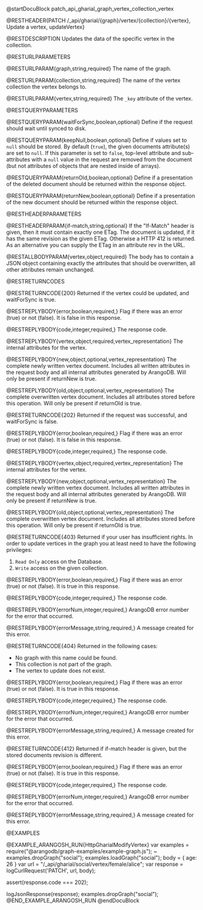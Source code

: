 @startDocuBlock patch_api_gharial_graph_vertex_collection_vertex

@RESTHEADER{PATCH /_api/gharial/{graph}/vertex/{collection}/{vertex}, Update a vertex, updateVertex}

@RESTDESCRIPTION
Updates the data of the specific vertex in the collection.

@RESTURLPARAMETERS

@RESTURLPARAM{graph,string,required}
The name of the graph.

@RESTURLPARAM{collection,string,required}
The name of the vertex collection the vertex belongs to.

@RESTURLPARAM{vertex,string,required}
The `_key` attribute of the vertex.

@RESTQUERYPARAMETERS

@RESTQUERYPARAM{waitForSync,boolean,optional}
Define if the request should wait until synced to disk.

@RESTQUERYPARAM{keepNull,boolean,optional}
Define if values set to `null` should be stored.
By default (`true`), the given documents attribute(s) are set to `null`.
If this parameter is set to `false`, top-level attribute and sub-attributes with
a `null` value in the request are removed from the document (but not attributes
of objects that are nested inside of arrays).

@RESTQUERYPARAM{returnOld,boolean,optional}
Define if a presentation of the deleted document should
be returned within the response object.

@RESTQUERYPARAM{returnNew,boolean,optional}
Define if a presentation of the new document should
be returned within the response object.

@RESTHEADERPARAMETERS

@RESTHEADERPARAM{if-match,string,optional}
If the "If-Match" header is given, then it must contain exactly one ETag. The document is updated,
if it has the same revision as the given ETag. Otherwise a HTTP 412 is returned. As an alternative
you can supply the ETag in an attribute rev in the URL.

@RESTALLBODYPARAM{vertex,object,required}
The body has to contain a JSON object containing exactly the attributes that should be overwritten, all other attributes remain unchanged.

@RESTRETURNCODES

@RESTRETURNCODE{200}
Returned if the vertex could be updated, and waitForSync is true.

@RESTREPLYBODY{error,boolean,required,}
Flag if there was an error (true) or not (false).
It is false in this response.

@RESTREPLYBODY{code,integer,required,}
The response code.

@RESTREPLYBODY{vertex,object,required,vertex_representation}
The internal attributes for the vertex.

@RESTREPLYBODY{new,object,optional,vertex_representation}
The complete newly written vertex document.
Includes all written attributes in the request body
and all internal attributes generated by ArangoDB.
Will only be present if returnNew is true.

@RESTREPLYBODY{old,object,optional,vertex_representation}
The complete overwritten vertex document.
Includes all attributes stored before this operation.
Will only be present if returnOld is true.

@RESTRETURNCODE{202}
Returned if the request was successful, and waitForSync is false.

@RESTREPLYBODY{error,boolean,required,}
Flag if there was an error (true) or not (false).
It is false in this response.

@RESTREPLYBODY{code,integer,required,}
The response code.

@RESTREPLYBODY{vertex,object,required,vertex_representation}
The internal attributes for the vertex.

@RESTREPLYBODY{new,object,optional,vertex_representation}
The complete newly written vertex document.
Includes all written attributes in the request body
and all internal attributes generated by ArangoDB.
Will only be present if returnNew is true.

@RESTREPLYBODY{old,object,optional,vertex_representation}
The complete overwritten vertex document.
Includes all attributes stored before this operation.
Will only be present if returnOld is true.

@RESTRETURNCODE{403}
Returned if your user has insufficient rights.
In order to update vertices in the graph  you at least need to have the following privileges:

1. `Read Only` access on the Database.
2. `Write` access on the given collection.

@RESTREPLYBODY{error,boolean,required,}
Flag if there was an error (true) or not (false).
It is true in this response.

@RESTREPLYBODY{code,integer,required,}
The response code.

@RESTREPLYBODY{errorNum,integer,required,}
ArangoDB error number for the error that occurred.

@RESTREPLYBODY{errorMessage,string,required,}
A message created for this error.

@RESTRETURNCODE{404}
Returned in the following cases:
* No graph with this name could be found.
* This collection is not part of the graph.
* The vertex to update does not exist.

@RESTREPLYBODY{error,boolean,required,}
Flag if there was an error (true) or not (false).
It is true in this response.

@RESTREPLYBODY{code,integer,required,}
The response code.

@RESTREPLYBODY{errorNum,integer,required,}
ArangoDB error number for the error that occurred.

@RESTREPLYBODY{errorMessage,string,required,}
A message created for this error.

@RESTRETURNCODE{412}
Returned if if-match header is given, but the stored documents revision is different.

@RESTREPLYBODY{error,boolean,required,}
Flag if there was an error (true) or not (false).
It is true in this response.

@RESTREPLYBODY{code,integer,required,}
The response code.

@RESTREPLYBODY{errorNum,integer,required,}
ArangoDB error number for the error that occurred.

@RESTREPLYBODY{errorMessage,string,required,}
A message created for this error.

@EXAMPLES

@EXAMPLE_ARANGOSH_RUN{HttpGharialModifyVertex}
  var examples = require("@arangodb/graph-examples/example-graph.js");
~ examples.dropGraph("social");
  examples.loadGraph("social");
  body = {
    age: 26
  }
  var url = "/_api/gharial/social/vertex/female/alice";
  var response = logCurlRequest('PATCH', url, body);

  assert(response.code === 202);

  logJsonResponse(response);
  examples.dropGraph("social");
@END_EXAMPLE_ARANGOSH_RUN
@endDocuBlock
